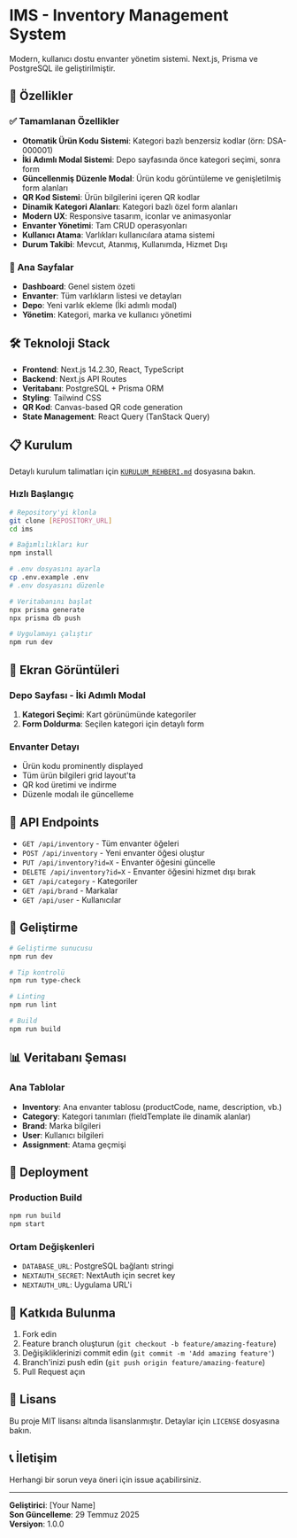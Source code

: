 # IMS - Inventory Management System

Modern, kullanıcı dostu envanter yönetim sistemi. Next.js, Prisma ve PostgreSQL ile geliştirilmiştir.

## 🚀 Özellikler

### ✅ Tamamlanan Özellikler
- **Otomatik Ürün Kodu Sistemi**: Kategori bazlı benzersiz kodlar (örn: DSA-000001)
- **İki Adımlı Modal Sistemi**: Depo sayfasında önce kategori seçimi, sonra form
- **Güncellenmiş Düzenle Modal**: Ürün kodu görüntüleme ve genişletilmiş form alanları
- **QR Kod Sistemi**: Ürün bilgilerini içeren QR kodlar
- **Dinamik Kategori Alanları**: Kategori bazlı özel form alanları
- **Modern UX**: Responsive tasarım, iconlar ve animasyonlar
- **Envanter Yönetimi**: Tam CRUD operasyonları
- **Kullanıcı Atama**: Varlıkları kullanıcılara atama sistemi
- **Durum Takibi**: Mevcut, Atanmış, Kullanımda, Hizmet Dışı

### 🎯 Ana Sayfalar
- **Dashboard**: Genel sistem özeti
- **Envanter**: Tüm varlıkların listesi ve detayları
- **Depo**: Yeni varlık ekleme (İki adımlı modal)
- **Yönetim**: Kategori, marka ve kullanıcı yönetimi

## 🛠️ Teknoloji Stack

- **Frontend**: Next.js 14.2.30, React, TypeScript
- **Backend**: Next.js API Routes
- **Veritabanı**: PostgreSQL + Prisma ORM
- **Styling**: Tailwind CSS
- **QR Kod**: Canvas-based QR code generation
- **State Management**: React Query (TanStack Query)

## 📋 Kurulum

Detaylı kurulum talimatları için [`KURULUM_REHBERI.md`](./KURULUM_REHBERI.md) dosyasına bakın.

### Hızlı Başlangıç

```bash
# Repository'yi klonla
git clone [REPOSITORY_URL]
cd ims

# Bağımlılıkları kur
npm install

# .env dosyasını ayarla
cp .env.example .env
# .env dosyasını düzenle

# Veritabanını başlat
npx prisma generate
npx prisma db push

# Uygulamayı çalıştır
npm run dev
```

## 🎨 Ekran Görüntüleri

### Depo Sayfası - İki Adımlı Modal
1. **Kategori Seçimi**: Kart görünümünde kategoriler
2. **Form Doldurma**: Seçilen kategori için detaylı form

### Envanter Detayı
- Ürün kodu prominently displayed
- Tüm ürün bilgileri grid layout'ta
- QR kod üretimi ve indirme
- Düzenle modalı ile güncelleme

## 📝 API Endpoints

- `GET /api/inventory` - Tüm envanter öğeleri
- `POST /api/inventory` - Yeni envanter öğesi oluştur
- `PUT /api/inventory?id=X` - Envanter öğesini güncelle
- `DELETE /api/inventory?id=X` - Envanter öğesini hizmet dışı bırak
- `GET /api/category` - Kategoriler
- `GET /api/brand` - Markalar
- `GET /api/user` - Kullanıcılar

## 🔧 Geliştirme

```bash
# Geliştirme sunucusu
npm run dev

# Tip kontrolü
npm run type-check

# Linting
npm run lint

# Build
npm run build
```

## 📊 Veritabanı Şeması

### Ana Tablolar
- **Inventory**: Ana envanter tablosu (productCode, name, description, vb.)
- **Category**: Kategori tanımları (fieldTemplate ile dinamik alanlar)
- **Brand**: Marka bilgileri
- **User**: Kullanıcı bilgileri
- **Assignment**: Atama geçmişi

## 🚀 Deployment

### Production Build
```bash
npm run build
npm start
```

### Ortam Değişkenleri
- `DATABASE_URL`: PostgreSQL bağlantı stringi
- `NEXTAUTH_SECRET`: NextAuth için secret key
- `NEXTAUTH_URL`: Uygulama URL'i

## 🤝 Katkıda Bulunma

1. Fork edin
2. Feature branch oluşturun (`git checkout -b feature/amazing-feature`)
3. Değişikliklerinizi commit edin (`git commit -m 'Add amazing feature'`)
4. Branch'inizi push edin (`git push origin feature/amazing-feature`)
5. Pull Request açın

## 📄 Lisans

Bu proje MIT lisansı altında lisanslanmıştır. Detaylar için `LICENSE` dosyasına bakın.

## 📞 İletişim

Herhangi bir sorun veya öneri için issue açabilirsiniz.

---

**Geliştirici**: [Your Name]  
**Son Güncelleme**: 29 Temmuz 2025  
**Versiyon**: 1.0.0
